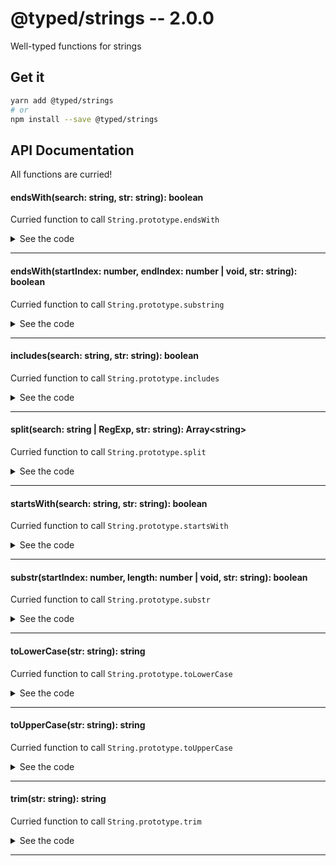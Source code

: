 # @typed/strings -- 2.0.0

Well-typed functions for strings

## Get it
```sh
yarn add @typed/strings
# or
npm install --save @typed/strings
```

## API Documentation

All functions are curried!

#### endsWith(search: string, str: string): boolean

<p>

Curried function to call `String.prototype.endsWith`

</p>


<details>
<summary>See the code</summary>

```typescript

export const endsWith = invoker(1, 'endsWith')

```

</details>
<hr />


#### endsWith(startIndex: number, endIndex: number | void, str: string): boolean

<p>

Curried function to call `String.prototype.substring`

</p>


<details>
<summary>See the code</summary>

```typescript

export const substring = invoker(2, 'substring')

```

</details>
<hr />


#### includes(search: string, str: string): boolean

<p>

Curried function to call `String.prototype.includes`

</p>


<details>
<summary>See the code</summary>

```typescript

export const includes = invoker(1, 'includes')

```

</details>
<hr />


#### split(search: string | RegExp, str: string): Array\<string\>

<p>

Curried function to call `String.prototype.split`

</p>


<details>
<summary>See the code</summary>

```typescript

export const split = invoker(1, 'split')

```

</details>
<hr />


#### startsWith(search: string, str: string): boolean

<p>

Curried function to call `String.prototype.startsWith`

</p>


<details>
<summary>See the code</summary>

```typescript

export const startsWith = invoker(1, 'startsWith')

```

</details>
<hr />


#### substr(startIndex: number, length: number | void, str: string): boolean

<p>

Curried function to call `String.prototype.substr`

</p>


<details>
<summary>See the code</summary>

```typescript

export const substr = invoker(2, 'substr')

```

</details>
<hr />


#### toLowerCase(str: string): string

<p>

Curried function to call `String.prototype.toLowerCase`

</p>


<details>
<summary>See the code</summary>

```typescript

export const toLowerCase = invoker(0, 'toLowerCase')

```

</details>
<hr />


#### toUpperCase(str: string): string

<p>

Curried function to call `String.prototype.toUpperCase`

</p>


<details>
<summary>See the code</summary>

```typescript

export const toUpperCase = invoker(0, 'toUpperCase')

```

</details>
<hr />


#### trim(str: string): string

<p>

Curried function to call `String.prototype.trim`

</p>


<details>
<summary>See the code</summary>

```typescript

export const trim = invoker(0, 'trim')

```

</details>
<hr />
